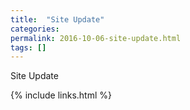 ```yaml
---
title:  "Site Update"
categories: 
permalink: 2016-10-06-site-update.html
tags: []
---
```


Site Update

{% include links.html %}
